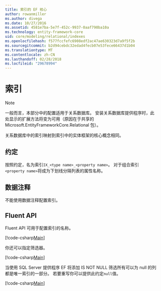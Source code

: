 ```yaml
---
title: 索引的 EF 核心
author: rowanmiller
ms.author: divega
ms.date: 10/27/2016
ms.assetid: 4581e7ba-5e7f-452c-9937-0aaf790ba10a
ms.technology: entity-framework-core
uid: core/modeling/relational/indexes
ms.openlocfilehash: f577fccfefc6908edf2ac47ae630323d7a9f5f2b
ms.sourcegitcommit: b2d94cebdc32edad4fecb07e53fece66437d1b04
ms.translationtype: MT
ms.contentlocale: zh-CN
ms.lasthandoff: 02/28/2018
ms.locfileid: "29678994"
---
```

# <a name="indexes"></a>索引

> [!NOTE]  
> 一般而言，本部分中的配置适用于关系数据库。 安装关系数据库提供程序时，此处显示的扩展方法将变为可用（原因在于共享的 Microsoft.EntityFrameworkCore.Relational 包）。

关系数据库中的索引映射到索引中的实体框架的核心概念相同。

## <a name="conventions"></a>约定

按照约定，名为索引`IX_<type name>_<property name>`。 对于组合索引`<property name>`将成为下划线分隔列表的属性名称。

## <a name="data-annotations"></a>数据注释

不能使用数据注释配置索引。

## <a name="fluent-api"></a>Fluent API

Fluent API 可用于配置索引的名称。

[!code-csharp[Main](../../../../samples/core/Modeling/FluentAPI/Samples/Relational/IndexName.cs?name=Model&highlight=9)]

你还可以指定筛选器。

[!code-csharp[Main](../../../../samples/core/Modeling/FluentAPI/Samples/Relational/IndexFilter.cs?name=Model&highlight=9)]

当使用 SQL Server 提供程序 EF 将添加 IS NOT NULL 筛选所有可以为 null 的列都是唯一索引的一部分。 若要重写你可以提供此约定`null`值。

[!code-csharp[Main](../../../../samples/core/Modeling/FluentAPI/Samples/Relational/IndexNoFilter.cs?name=Model&highlight=10)]
